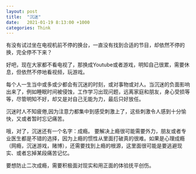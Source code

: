 ```yaml
---
layout: post
title:  "沉迷"
date:   2021-01-19 8:13:00 +1000
categories: Think
---
```


有没有试过坐在电视机前不停的换台，一直没有找到合适的节目，却依然不停的换，完全停不下来？

好吧，现在大家都不看电视了，那换成Youtube或者游戏，明知自己很累，需要休息，但依然不停地看视频，玩游戏。

每个人一生当中或多或少都会有沉迷的时刻，或对事物或对人。当沉迷的负面影响出来了，例如睡眠时间被侵蚀，工作学习出现问题，远离家庭和朋友，身心受损等等，尽管明知不好，却又是对自己无能为力，最后只好放任。

沉迷时人不知疲倦,因为注意力都集中到感受刺激上了，这些刺激令人感到十分愉快，又或者暂时忘记痛苦。

哦，对了，沉迷还有一个名字：成瘾。 要解决上瘾很可能需要外力，朋友或者专业医生都是不错的选择，因为上瘾的惯性从里面打破真的很难。如果是心理成瘾（网瘾，沉迷游戏，赌博），还需要找到上瘾的根源，这里面很可能是要逃避现实、或者忘掉某段痛苦记忆。

要想防止二次成瘾，需要积极面对现实和用正面的体验抚平创伤。

